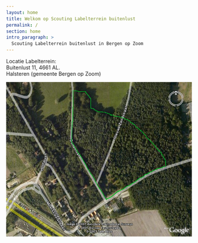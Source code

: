 ```yaml
---
layout: home
title: Welkom op Scouting Labelterrein buitenlust  
permalink: /
section: home
intro_paragraph: >
  Scouting Labelterrein buitenlust in Bergen op Zoom 
---
```

Locatie Labelterrein:  
Buitenlust 11, 4661 AL.  
Halsteren (gemeente Bergen op Zoom)

![lucht foto terein](../assets/img/overzichtsfoto.jpg)
